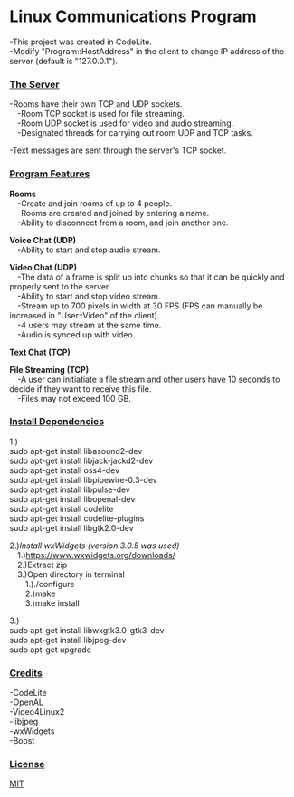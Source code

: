 # Linux Communications Program

-This project was created in CodeLite.\
-Modify "Program::HostAddress" in the client to change IP address of the server (default is "127.0.0.1").

### <ins>The Server</ins>
    
-Rooms have their own TCP and UDP sockets.\
&emsp;-Room TCP socket is used for file streaming.\
&emsp;-Room UDP socket is used for video and audio streaming.\
&emsp;-Designated threads for carrying out room UDP and TCP tasks.

-Text messages are sent through the server's TCP socket.

### <ins>Program Features</ins>

__Rooms__\
 &emsp;-Create and join rooms of up to 4 people.\
 &emsp;-Rooms are created and joined by entering a name.\
 &emsp;-Ability to disconnect from a room, and join another one.

__Voice Chat (UDP)__\
&emsp;-Ability to start and stop audio stream.

__Video Chat (UDP)__\
&emsp;-The data of a frame is split up into chunks so that it can be quickly and properly sent to the server.\
&emsp;-Ability to start and stop video stream.\
&emsp;-Stream up to 700 pixels in width at 30 FPS (FPS can manually be increased in "User::Video" of the client).\
&emsp;-4 users may stream at the same time.\
&emsp;-Audio is synced up with video.

__Text Chat (TCP)__

__File Streaming (TCP)__\
&emsp;-A user can initiatiate a file stream and other users have 10 seconds to decide if they want to receive this file.\
&emsp;-Files may not exceed 100 GB.

### <ins>Install Dependencies</ins>

1.)\
sudo apt-get install libasound2-dev\
sudo apt-get install libjack-jackd2-dev\
sudo apt-get install oss4-dev\
sudo apt-get install libpipewire-0.3-dev\
sudo apt-get install libpulse-dev\
sudo apt-get install libopenal-dev\
sudo apt-get install codelite\
sudo apt-get install codelite-plugins\
sudo apt-get install libgtk2.0-dev

2.)*Install wxWidgets (version 3.0.5 was used)*\
&emsp;1.)https://www.wxwidgets.org/downloads/ \
&emsp;2.)Extract zip\
&emsp;3.)Open directory in terminal\
&emsp;&emsp;1.)./configure\
&emsp;&emsp;2.)make\
&emsp;&emsp;3.)make install

3.)\
sudo apt-get install libwxgtk3.0-gtk3-dev\
sudo apt-get install libjpeg-dev\
sudo apt-get upgrade

### <ins>Credits</ins>

-CodeLite\
-OpenAL\
-Video4Linux2\
-libjpeg\
-wxWidgets\
-Boost

### <ins>License</ins>

[MIT](https://github.com/mdarnell321/Linux-Communications-Program/blob/master/LICENSE.md)

